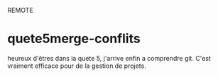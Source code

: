 REMOTE
# quete5merge-conflits
heureux d'êtres dans la quete 5, j'arrive enfin a comprendre git. C'est vraiment efficace pour de la gestion de projets.
